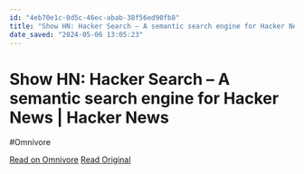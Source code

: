 ```yaml
---
id: "4eb70e1c-0d5c-46ec-abab-38f56ed90fb8"
title: "Show HN: Hacker Search – A semantic search engine for Hacker News | Hacker News"
date_saved: "2024-05-06 13:05:23"
---
```


# Show HN: Hacker Search – A semantic search engine for Hacker News | Hacker News
#Omnivore

[Read on Omnivore](https://omnivore.app/me/show-hn-hacker-search-a-semantic-search-engine-for-hacker-news-h-18f4dcb584d)
[Read Original](https://news.ycombinator.com/item?id=40238509)

